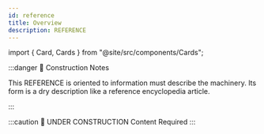 ```yaml
---
id: reference
title: Overview
description: REFERENCE
---
```


import { Card, Cards } from "@site/src/components/Cards";

:::danger 🚧 Construction Notes

This REFERENCE is oriented to information must describe the machinery. Its form is a dry description like a reference
encyclopedia article.

:::

<Cards>
  <Card
    name="🖌 Tutorial"
    url="../../tutorials/getting-started/getting-started-with-bsr"
    description="Are you ready to elevate your schema management game and streamline your development process?"
  />
  <Card
    name="🚧 How To"
    url="#"
    description="Nisl tincidunt eget nullam non. Sed cras ornare arcu dui vivamus. Id neque aliquam vestibulum morbi blandit. Turpis nunc eget lorem dolor sed."
  />
  <Card
    name="🧱 Reference"
    url="#"
    description="Integer malesuada nunc vel risus commodo viverra maecenas accumsan. Faucibus vitae aliquet nec ullamcorper sit amet."
  />
  <Card
    name="🏗 Explanation"
    url="#"
    description="Scelerisque varius morbi enim nunc faucibus a pellentesque sit amet. Aenean sed adipiscing diam donec adipiscing tristique risus."
  />
</Cards>

:::caution 🚧 UNDER CONSTRUCTION
Content Required
:::